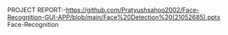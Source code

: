 PROJECT REPORT:-https://github.com/Pratyushsahoo2002/Face-Recognition-GUI-APP/blob/main/Face%20Detection%20(21052685).pptx
Face-Recognition

